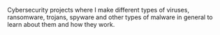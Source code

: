Cybersecurity projects where I make different types of viruses, ransomware, trojans, spyware and other types of malware in general to learn about them and how they work.
